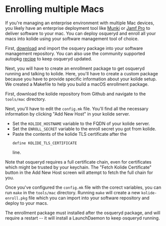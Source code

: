 # Enrolling multiple Macs

If you're managing an enterprise environment with multiple Mac devices, you likely have an enterprise deployment tool like [Munki](https://www.munki.org/munki/) or [Jamf Pro](https://www.jamf.com/products/jamf-pro/) to deliver software to your mac. You can deploy osqueryd and enroll all your macs into kolide using your software management tool of choice. 

First, [download](https://osquery.io/downloads/) and import the osquery package into your software management repository. You can also use the community supported autopkg [recipe](https://github.com/autopkg/keeleysam-recipes/tree/master/osquery)
to keep osqueryd updated. 


Next, you will have to create an enrollment package to get osqueryd running and talking to kolide. Here, you'll have to create a custom package because you have to provide specific information about your kolide setup. We created a Makefile to help you build a macOS enrollment package. 

First, download the kolide repository from Github and navigate to the `tools/mac` directory. 

Next, you'll have to edit the `config.mk` file. You'll find all the necessary information by clicking "Add New Host" in your kolide server.

 - Set the `KOLIDE_HOSTNAME` variable to the FQDN of your kolide server.
 - Set the `ENROLL_SECRET` variable to the enroll secret you got from kolide.
 - Paste the contents of the kolide TLS certificate after the 
      ```
      define KOLIDE_TLS_CERTIFICATE
      ``` 
      line.

Note that osqueryd requires a full certificate chain, even for certificates which might be trusted by your keychain. The "Fetch Kolide Certificate" button in the Add New Host screen will attempt to fetch the full chain for you. 

Once you've configured the `config.mk` file with the corect variables, you can run `make` in the `tools/mac` directory. Running `make` will create a new `kolide-enroll.pkg` file which you can import into your software repository and deploy to your macs. 

The enrollment package must installed after the osqueryd package, and will require a restart -- it will install a LaunchDaemon to keep osqueryd running.  

